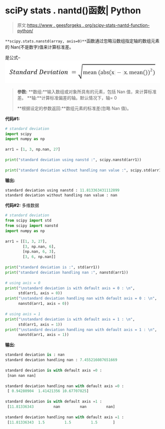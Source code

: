 # sciPy stats . nantd()函数| Python

> 原文:[https://www . geesforgeks . org/scipy-stats-nantd-function-python/](https://www.geeksforgeeks.org/scipy-stats-nanstd-function-python/)

`**scipy.stats.nanstd(array, axis=0)**`函数通过忽略沿数组指定轴的数组元素的 Nan(不是数字)值来计算标准差。

是公式–
![](img/4a0d323535121aea9e67d9d58ee5e4f7.png)

> **参数:**
> **数组:**输入数组或对象所具有的元素，包括 Nan 值，来计算标准差。
> **轴:**计算标准偏差的轴。默认情况下，轴= 0
> 
> **根据设定的参数返回:**数组元素的标准差(忽略 Nan 值)。

**代码#1:**

```py
# standard deviation 
import scipy
import numpy as np

arr1 = [1, 3, np.nan, 27] 

print("standard deviation using nanstd :", scipy.nanstd(arr1))

print("standard deviation without handling nan value :", scipy.std(arr1)) 
```

**输出:**

```py
standard deviation using nanstd : 11.813363431112899
standard deviation without handling nan value : nan
```

**代码#2:** 多维数据

```py
# standard deviation 
from scipy import std
from scipy import nanstd
import numpy as np

arr1 = [[1, 3, 27], 
        [3, np.nan, 6], 
        [np.nan, 6, 3], 
        [3, 6, np.nan]] 

print("standard deviation is :", std(arr1)) 
print("standard deviation handling nan :", nanstd(arr1)) 

# using axis = 0
print("\nstandard deviation is with default axis = 0 : \n", 
      std(arr1, axis = 0))
print("\nstandard deviation handling nan with default axis = 0 : \n", 
      nanstd(arr1, axis = 0))

# using axis = 1
print("\nstandard deviation is with default axis = 1 : \n", 
      std(arr1, axis = 1))  
print("\nstandard deviation handling nan with default axis = 1 : \n", 
      nanstd(arr1, axis = 1))  
```

**输出:**

```py
standard deviation is : nan
standard deviation handling nan : 7.455216087651669

standard deviation is with default axis =0 : 
 [nan nan nan]

standard deviation handling nan with default axis =0 : 
 [ 0.94280904  1.41421356 10.67707825]

standard deviation is with default axis =1 : 
 [11.81336343         nan         nan         nan]

standard deviation handling nan with default axis =1 : 
 [11.81336343  1.5         1.5         1.5       ]
```